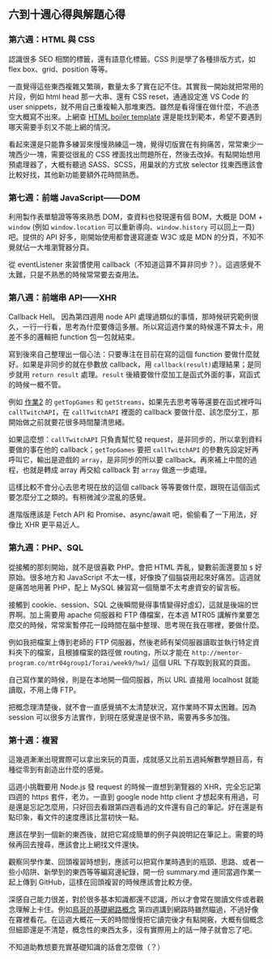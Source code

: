 ## 六到十週心得與解題心得

### 第六週：HTML 與 CSS

認識很多 SEO 相關的標籤，還有語意化標籤。CSS 則是學了各種排版方式，如 flex box、grid、position 等等。

一直覺得這些東西複雜又繁瑣，數量太多了實在記不住。其實我一開始就把常用的片段，例如 html head 那一大串、還有 CSS reset，通通設定進 VS Code 的 user snippets，就不用自己重複輸入那堆東西。雖然是看得懂在做什麼，不過憑空大概寫不出來。上網查 [HTML boiler template](https://html5boilerplate.com/) 還是能找到範本，希望不要遇到哪天需要手刻又不能上網的情況。

看起來還是只能靠多練習來慢慢熟練這一塊，覺得切版實在有夠痛苦，常常東少一塊西少一塊，需要從很亂的 CSS 裡面找出問題所在，然後去改掉。有點開始想用預處理器了，大概有聽過 SASS、SCSS，用巢狀的方式放 selector 找東西應該會比較好找，其他新功能要額外花時間熟悉。

### 第七週：前端 JavaScript——DOM

利用製作表單驗證等等來熟悉 DOM，查資料也發現還有個 BOM，大概是 DOM + `window` (例如 `window.location` 可以重新導向、`window.history` 可以回上一頁)吧。提供的 API 好多，剛開始使用都會邊寫邊查 W3C 或是 MDN 的分頁，不知不覺就佔一大堆瀏覽器分頁。

從 eventListener 來習慣使用 callback（不知道這算不算非同步？）。這週感覺不太難，只是不熟悉的時候常常要去查用法。

### 第八週：前端串 API——XHR

Callback Hell。
因為第四週用 node API 處理過類似的事情，那時候研究範例很久，一行一行看，思考為什麼要傳這多層。所以寫這週作業的時候還不算太卡，用差不多的邏輯把 function 包一包就結束。

寫到後來自己整理出一個心法：只要專注在目前在寫的這個 function 要做什麼就好。如果是非同步的就在參數放 callback，用 `callback(result)`處理結果；是同步就用 `return result` 處理。`result` 後續要做什麼加工是函式外面的事，寫函式的時候一概不管。

例如 [作業2](https://github.com/Lidemy/mentor-program-5th-torai55/blob/master/homeworks/week8/hw2/app.js) 的 `getTopGames` 和 `getStreams`，如果先去思考等等還要在函式裡呼叫 `callTwitchAPI`，在 `callTwitchAPI` 裡面的 callback 要做什麼、該怎麼分工，那開始做之前就要花很多時間釐清思緒。

如果這麼想：`callTwitchAPI` 只負責幫忙發 request，是非同步的，所以拿到資料要做的事在他的 callback；`getTopGames` 要把 `callTwitchAPI` 的參數先設定好再呼叫它，輸出是遊戲的 `array`，是非同步的所以要 callback。再來補上中間的過程，也就是轉成 array 再交給 callback 對 `array` 做進一步處理。

這樣比較不會分心去思考現在放的這個 callback 等等要做什麼，跟現在這個函式要怎麼分工之類的。有稍微減少混亂的感覺。

進階版應該是 Fetch API 和 Promise、async/await 吧，偷偷看了一下用法，好像比 XHR 更平易近人。

### 第九週：PHP、SQL

從接觸的那刻開始，就不是很喜歡 PHP。會把 HTML 弄亂，變數前面還要加 `$` 好原始。很多地方和 JavaScript 不太一樣，好像換了個腦袋用起來好痛苦。這週就是痛苦地用著 PHP，配上 MySQL 練習寫一個簡單不太考慮資安的留言板。

接觸到 cookie、session、SQL 之後瞬間覺得事情變得好虛幻，這就是後端的世界啊。加上需要用 apache 伺服器和 FTP 傳檔案，在本週 MTR05 講解作業要怎麼交的時候，常常案暫停花一段時間在腦中整理、思考現在我在哪裡，要做什麼。

例如我把檔案上傳到老師的 FTP 伺服器，然後老師有架伺服器讀取並執行特定資料夾下的檔案，且根據檔案的路徑做 routing，所以才能在 `http://mentor-program.co/mtr04group1/Torai/week9/hw1/` 這個 URL 下存取到我寫的頁面。

自己寫作業的時候，則是在本地開一個伺服器，所以 URL 直接用 localhost 就能讀取，不用上傳 FTP。

把概念理清楚後，就不會一直感覺搞不太清楚狀況，寫作業時不算太困難。因為 session 可以很多方法實作，到現在感覺還是很不熟，需要再多多加強。

### 第十週：複習

這幾週漸漸出現實際可以拿出來玩的頁面，成就感又比前五週純解數學題目高，有種從零到有創造出什麼的感覺。

這週小挑戰要用 Node.js 發 request 的時候一直想到瀏覽器的 XHR，完全忘記第四週的 https 套件，老ㄌ。一直到 google node http client 才想起來有用過，可是還是忘記怎麼用，只好回去看跟第四週看過的文件還有自己的筆記。好在還是有點印象，看文件的速度應該比當初快一點。

應該在學到一個新的東西後，就把它寫成簡單的例子與說明記在筆記上。需要的時候再回去搜尋，應該會比上網找文件還快。

觀察同學作業、回頭複習時想到，應該可以把寫作業時遇到的瓶頸、思路、或者一些小陷阱、新學到的東西等等編寫邊紀錄，開一份 summary.md 連同當週作業一起上傳到 GitHub，這樣在回頭複習的時候應該會比較方便。

深感自己能力很差，對於很多基本知識都還不認識，所以才會常在閱讀文件或者觀念理解上卡住。例如[鳥哥的基礎網路概念](http://linux.vbird.org/linux_server/0110network_basic.php) 第四週講到網路時雖然瞄過，不過好像在霧裡看花。在這週大概花一天的時間慢慢把它讀完後才有點開竅，大概有個概念但細節還是不清楚，概念性的東西太多，沒有實際用上的話一陣子就會忘了吧。

不知道助教想要充實基礎知識的話會怎麼做（？）
